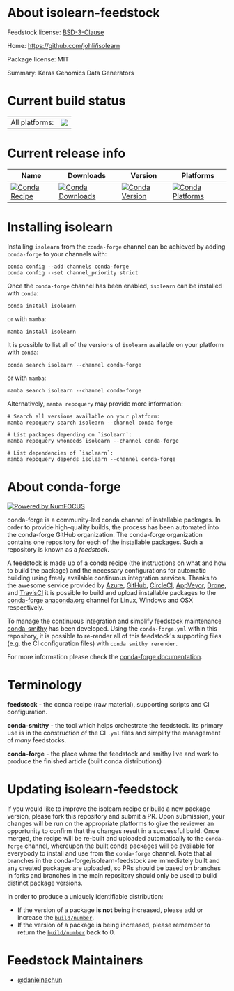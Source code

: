 About isolearn-feedstock
========================

Feedstock license: [BSD-3-Clause](https://github.com/conda-forge/isolearn-feedstock/blob/main/LICENSE.txt)

Home: https://github.com/johli/isolearn

Package license: MIT

Summary: Keras Genomics Data Generators

Current build status
====================


<table><tr><td>All platforms:</td>
    <td>
      <a href="https://dev.azure.com/conda-forge/feedstock-builds/_build/latest?definitionId=25198&branchName=main">
        <img src="https://dev.azure.com/conda-forge/feedstock-builds/_apis/build/status/isolearn-feedstock?branchName=main">
      </a>
    </td>
  </tr>
</table>

Current release info
====================

| Name | Downloads | Version | Platforms |
| --- | --- | --- | --- |
| [![Conda Recipe](https://img.shields.io/badge/recipe-isolearn-green.svg)](https://anaconda.org/conda-forge/isolearn) | [![Conda Downloads](https://img.shields.io/conda/dn/conda-forge/isolearn.svg)](https://anaconda.org/conda-forge/isolearn) | [![Conda Version](https://img.shields.io/conda/vn/conda-forge/isolearn.svg)](https://anaconda.org/conda-forge/isolearn) | [![Conda Platforms](https://img.shields.io/conda/pn/conda-forge/isolearn.svg)](https://anaconda.org/conda-forge/isolearn) |

Installing isolearn
===================

Installing `isolearn` from the `conda-forge` channel can be achieved by adding `conda-forge` to your channels with:

```
conda config --add channels conda-forge
conda config --set channel_priority strict
```

Once the `conda-forge` channel has been enabled, `isolearn` can be installed with `conda`:

```
conda install isolearn
```

or with `mamba`:

```
mamba install isolearn
```

It is possible to list all of the versions of `isolearn` available on your platform with `conda`:

```
conda search isolearn --channel conda-forge
```

or with `mamba`:

```
mamba search isolearn --channel conda-forge
```

Alternatively, `mamba repoquery` may provide more information:

```
# Search all versions available on your platform:
mamba repoquery search isolearn --channel conda-forge

# List packages depending on `isolearn`:
mamba repoquery whoneeds isolearn --channel conda-forge

# List dependencies of `isolearn`:
mamba repoquery depends isolearn --channel conda-forge
```


About conda-forge
=================

[![Powered by
NumFOCUS](https://img.shields.io/badge/powered%20by-NumFOCUS-orange.svg?style=flat&colorA=E1523D&colorB=007D8A)](https://numfocus.org)

conda-forge is a community-led conda channel of installable packages.
In order to provide high-quality builds, the process has been automated into the
conda-forge GitHub organization. The conda-forge organization contains one repository
for each of the installable packages. Such a repository is known as a *feedstock*.

A feedstock is made up of a conda recipe (the instructions on what and how to build
the package) and the necessary configurations for automatic building using freely
available continuous integration services. Thanks to the awesome service provided by
[Azure](https://azure.microsoft.com/en-us/services/devops/), [GitHub](https://github.com/),
[CircleCI](https://circleci.com/), [AppVeyor](https://www.appveyor.com/),
[Drone](https://cloud.drone.io/welcome), and [TravisCI](https://travis-ci.com/)
it is possible to build and upload installable packages to the
[conda-forge](https://anaconda.org/conda-forge) [anaconda.org](https://anaconda.org/)
channel for Linux, Windows and OSX respectively.

To manage the continuous integration and simplify feedstock maintenance
[conda-smithy](https://github.com/conda-forge/conda-smithy) has been developed.
Using the ``conda-forge.yml`` within this repository, it is possible to re-render all of
this feedstock's supporting files (e.g. the CI configuration files) with ``conda smithy rerender``.

For more information please check the [conda-forge documentation](https://conda-forge.org/docs/).

Terminology
===========

**feedstock** - the conda recipe (raw material), supporting scripts and CI configuration.

**conda-smithy** - the tool which helps orchestrate the feedstock.
                   Its primary use is in the construction of the CI ``.yml`` files
                   and simplify the management of *many* feedstocks.

**conda-forge** - the place where the feedstock and smithy live and work to
                  produce the finished article (built conda distributions)


Updating isolearn-feedstock
===========================

If you would like to improve the isolearn recipe or build a new
package version, please fork this repository and submit a PR. Upon submission,
your changes will be run on the appropriate platforms to give the reviewer an
opportunity to confirm that the changes result in a successful build. Once
merged, the recipe will be re-built and uploaded automatically to the
`conda-forge` channel, whereupon the built conda packages will be available for
everybody to install and use from the `conda-forge` channel.
Note that all branches in the conda-forge/isolearn-feedstock are
immediately built and any created packages are uploaded, so PRs should be based
on branches in forks and branches in the main repository should only be used to
build distinct package versions.

In order to produce a uniquely identifiable distribution:
 * If the version of a package **is not** being increased, please add or increase
   the [``build/number``](https://docs.conda.io/projects/conda-build/en/latest/resources/define-metadata.html#build-number-and-string).
 * If the version of a package **is** being increased, please remember to return
   the [``build/number``](https://docs.conda.io/projects/conda-build/en/latest/resources/define-metadata.html#build-number-and-string)
   back to 0.

Feedstock Maintainers
=====================

* [@danielnachun](https://github.com/danielnachun/)

